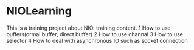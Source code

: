 NIOLearning
===========
This is a training project about NIO. 
training content.
1 How to use buffers(ormal buffer, direct buffer)
2 How to use channal
3 How to use selector
4 How to deal with asynchronous IO such as socket connection
